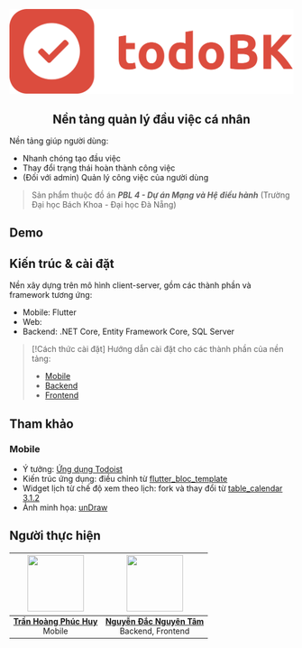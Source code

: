 <div align="center">

![alt text](docs/images/full_logo.png)

## Nền tảng quản lý đầu việc cá nhân

</div>

Nền tảng giúp người dùng:

- Nhanh chóng tạo đầu việc
- Thay đổi trạng thái hoàn thành công việc
- (Đối với admin) Quản lý công việc của người dùng

> Sản phẩm thuộc đồ án **_PBL 4 - Dự án Mạng và Hệ điều hành_** (Trường Đại học Bách Khoa - Đại học Đà Nẵng)

## Demo

## Kiến trúc & cài đặt

Nền xây dựng trên mô hình client-server, gồm các thành phần và framework tương ứng:
- Mobile: Flutter
- Web:
- Backend: .NET Core, Entity Framework Core, SQL Server

> [!Cách thức cài đặt]
> Hướng dẫn cài đặt cho các thành phần của nền tảng:
> - [Mobile](mobile/taskmanager/README.md)
> - [Backend](backend/README.md)
> - [Frontend](web/README.md)

## Tham khảo

### Mobile
- Ý tưởng: [Ứng dụng Todoist](https://todoist.com/downloads)
- Kiến trúc ứng dụng: điều chỉnh từ [flutter_bloc_template](https://github.com/beobeodev/flutter_bloc_template)
- Widget lịch từ chế độ xem theo lịch: fork và thay đổi từ [table_calendar 3.1.2](https://pub.dev/packages/table_calendar)
- Ảnh minh họa: [unDraw](https://undraw.co/illustrations)

## Người thực hiện

<div align="center">

| <img src="https://avatars.githubusercontent.com/u/88491251?v=4" width="100" height="100"> | <img src="https://avatars.githubusercontent.com/u/147027620?v=4" width="100" height="100"> |
| :---------------------------------------------------------------------------------------: | :----------------------------------------------------------------------------------------: |
|           **[Trần Hoàng Phúc Huy](https://github.com/catQuantumCat)**<br>Mobile           |       **[Nguyễn Đắc Nguyên Tâm](https://github.com/naeatammy)**<br>Backend, Frontend       |

</div>
